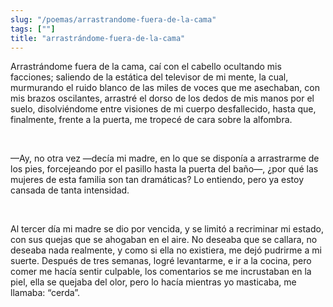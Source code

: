 ```yaml
---
slug: "/poemas/arrastrandome-fuera-de-la-cama"
tags: [""]
title: "arrastrándome-fuera-de-la-cama"
---
```

Arrastrándome fuera de la cama, caí con el cabello ocultando mis facciones; saliendo de la estática del televisor de mi mente, la cual, murmurando el ruido blanco de las miles de voces que me asechaban, con mis brazos oscilantes, arrastré el dorso de los dedos de mis manos por el suelo, disolviéndome entre visiones de mi cuerpo desfallecido, hasta que, finalmente, frente a la puerta, me tropecé de cara sobre la alfombra.

&nbsp;

—Ay, no otra vez —decía mi madre, en lo que se disponía a arrastrarme de los pies, forcejeando por el pasillo hasta la puerta del baño—, ¿por qué las mujeres de esta familia son tan dramáticas? Lo entiendo, pero ya estoy cansada de tanta intensidad.

&nbsp;

Al tercer día mi madre se dio por vencida, y se limitó a recriminar mi estado, con sus quejas que se ahogaban en el aire. No deseaba que se callara, no deseaba nada realmente, y como si ella no existiera, me dejó pudrirme a mi suerte. Después de tres semanas, logré levantarme, e ir a la cocina, pero comer me hacía sentir culpable, los comentarios se me incrustaban en la piel, ella se quejaba del olor, pero lo hacía mientras yo masticaba, me llamaba: “cerda”.
